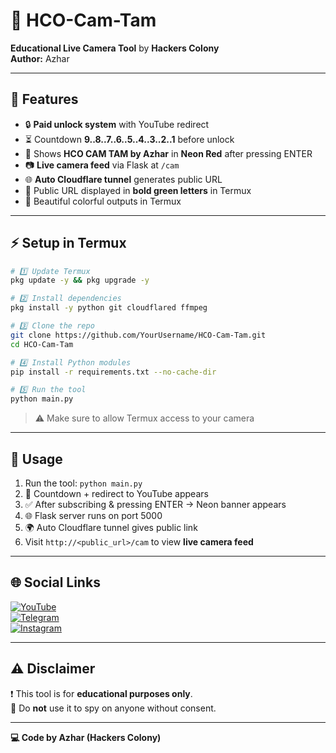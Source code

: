 # 🌟 HCO-Cam-Tam
**Educational Live Camera Tool** by **Hackers Colony**  
**Author:** Azhar  

---

## 🎯 Features

- 🔒 **Paid unlock system** with YouTube redirect  
- ⏳ Countdown **9..8..7..6..5..4..3..2..1** before unlock  
- 🎨 Shows **HCO CAM TAM by Azhar** in **Neon Red** after pressing ENTER  
- 📷 **Live camera feed** via Flask at `/cam`  
- 🌐 **Auto Cloudflare tunnel** generates public URL  
- 💚 Public URL displayed in **bold green letters** in Termux  
- 🌈 Beautiful colorful outputs in Termux  

---

## ⚡ Setup in Termux

```bash
# 1️⃣ Update Termux
pkg update -y && pkg upgrade -y

# 2️⃣ Install dependencies
pkg install -y python git cloudflared ffmpeg

# 3️⃣ Clone the repo
git clone https://github.com/YourUsername/HCO-Cam-Tam.git
cd HCO-Cam-Tam

# 4️⃣ Install Python modules
pip install -r requirements.txt --no-cache-dir

# 5️⃣ Run the tool
python main.py
```

> ⚠ Make sure to allow Termux access to your camera  

---

## 🚀 Usage

1. Run the tool: `python main.py`  
2. 🔁 Countdown + redirect to YouTube appears  
3. ✅ After subscribing & pressing ENTER → Neon banner appears  
4. 🌐 Flask server runs on port 5000  
5. 🌍 Auto Cloudflare tunnel gives public link  
6. Visit `http://<public_url>/cam` to view **live camera feed**  

---

## 🌐 Social Links

[![YouTube](https://img.shields.io/badge/YouTube-Hackers_Colony_Tech-red?style=for-the-badge)](https://youtube.com/@hackers_colony_tech?si=pvdCWZggTIuGb0ya)  
[![Telegram](https://img.shields.io/badge/Telegram-Hackers_Colony-blue?style=for-the-badge)](https://t.me/hackersColony)  
[![Instagram](https://img.shields.io/badge/Instagram-Hackers_Colony_Official-purple?style=for-the-badge)](https://www.instagram.com/hackers_colony_official)  

---

## ⚠ Disclaimer

❗ This tool is for **educational purposes only**.  
🚫 Do **not** use it to spy on anyone without consent.  

---

**💻 Code by Azhar (Hackers Colony)**
